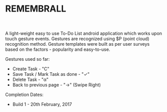 # REMEMBRALL<br/><br/>

A light-weight easy to use To-Do List android application which works upon touch gesture events. Gestures are recognized using $P (point cloud) recognition method. Gesture templates were built as per user surveys based on the factors - popularity and easy-to-use.

Gestures used so far:<br/>
<ul>
<li>Create Task - "C"</li>
<li>Save Task / Mark Task as done - "✓"</li>
<li>Delete Task - "α"</li>
<li>Back to previous page - "→" (Swipe Right)</li>
</ul>

Completion Dates:<br/>
<ul>
<li>Build 1 - 20th February, 2017</li>
</ul>
